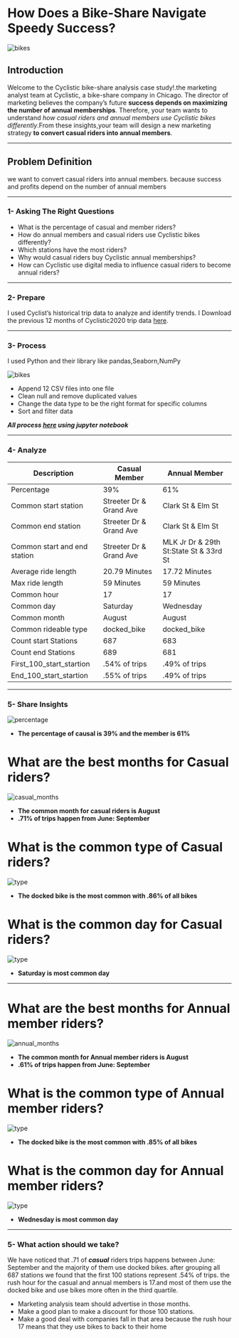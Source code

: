 # How Does a Bike-Share Navigate Speedy Success?
![bikes](https://capovelo.com/wp-content/uploads/2017/12/top-bike-share-27538099.jpg)
## Introduction
Welcome to the Cyclistic bike-share analysis case study!.the marketing analyst team at Cyclistic, a bike-share company in Chicago. The director of marketing believes the company’s future **success depends on maximizing the number of annual memberships**. Therefore, your team wants to understand *how casual riders and annual members use Cyclistic bikes differently*.From these insights,your team will design a new marketing strategy **to convert casual riders into annual members**.

------------

## Problem Definition
we want to convert casual riders into annual members. because success and profits depend on  the number of annual members

---
### 1- Asking The Right Questions
- What is the percentage of casual and member riders?
- How do annual members and casual riders use Cyclistic bikes differently?
- Which stations have the most riders?
- Why would casual riders buy Cyclistic annual memberships?
- How can Cyclistic use digital media to influence casual riders to become annual riders?

-------------
### 2- Prepare

I used Cyclist’s historical trip data to analyze and identify trends. I Download the previous 12 months of Cyclistic2020 trip data [here](https://divvy-tripdata.s3.amazonaws.com/index.html).

-----------------
### 3- Process
I used Python and their library like
pandas,Seaborn,NumPy

![bikes](https://www.python.org/static/community_logos/python-logo.png)
- Append 12 CSV files into one file
- Clean null and remove duplicated values
- Change the data type to be the right format for specific columns
- Sort and filter data

***All process [here](https://github.com/SABRIOUS/Google_Data_Analysis_Capstone/blob/first/test_bkies.ipynb) using jupyter notebook***

----------------
### 4- Analyze

| Description  | Casual Member | Annual Member |
| ------------- | ------------- |------------- |
| Percentage  | 39%  |61%|
| Common start station | Streeter Dr & Grand Ave  |Clark St & Elm St|
| Common end station | Streeter Dr & Grand Ave |Clark St & Elm St|
| Common start and end station  | Streeter Dr & Grand Ave  | MLK Jr Dr & 29th St:State St & 33rd St|
| Average ride length  | 20.79 Minutes  |17.72 Minutes|
| Max ride length  | 59 Minutes  |59 Minutes|
| Common hour  | 17  |17|
| Common day  | Saturday  |Wednesday|
| Common month | August  |August|
| Common rideable type | docked_bike  |docked_bike|
| Count start Stations  | 687  |683|
| Count end Stations  | 689  |681|
| First_100_start_startion  | .54% of trips  |.49% of trips|
| End_100_start_startion  | .55% of trips  |.49% of trips|


---------------

### 5- Share Insights

![percentage](https://raw.githubusercontent.com/SABRIOUS/Google_Data_Analysis_Capstone/first/p.PNG)

- **The percentage of causal is 39% and the member is 61%**

# What are the best months for **Casual** riders?
![casual_months](https://raw.githubusercontent.com/SABRIOUS/Google_Data_Analysis_Capstone/first/casual_month.PNG)
- **The common month for casual riders is August**
-  **.71% of trips happen from June: September**

# What is the common type of **Casual** riders?

![type](https://raw.githubusercontent.com/SABRIOUS/Google_Data_Analysis_Capstone/first/casual_type.PNG)

- **The docked bike is the most common with .86% of all bikes**

# What is the common day for **Casual** riders?

![type](https://raw.githubusercontent.com/SABRIOUS/Google_Data_Analysis_Capstone/first/casual_day.PNG)

- **Saturday is most common day**
-----------------


# What are the best months for **Annual member** riders?
![annual_months](https://raw.githubusercontent.com/SABRIOUS/Google_Data_Analysis_Capstone/first/member_month.PNG)
- **The common month for Annual member riders is August**
-  **.61% of trips happen from June: September**

# What is the common type of **Annual member** riders?

![type](https://raw.githubusercontent.com/SABRIOUS/Google_Data_Analysis_Capstone/first/member_type.PNG)

- **The docked bike is the most common with .85% of all bikes**

# What is the common day for **Annual member** riders?

![type](https://raw.githubusercontent.com/SABRIOUS/Google_Data_Analysis_Capstone/first/member_day.PNG)

- **Wednesday is most common day**

-----------


### 5- What action should we take?

We have noticed that .71 of ***casual*** riders trips happens between June: September and the majority of them use docked bikes.
after grouping all 687 stations we found that the first 100 stations represent .54% of trips. the rush hour for the casual and annual members is 17.and most of them use the docked bike and use bikes more often in the third quartile.

- Marketing analysis team should advertise in those months.
- Make a good plan to make a discount for those 100 stations.
- Make a good deal with companies fall in that area because the rush hour 17 means that they use bikes to back to their home

